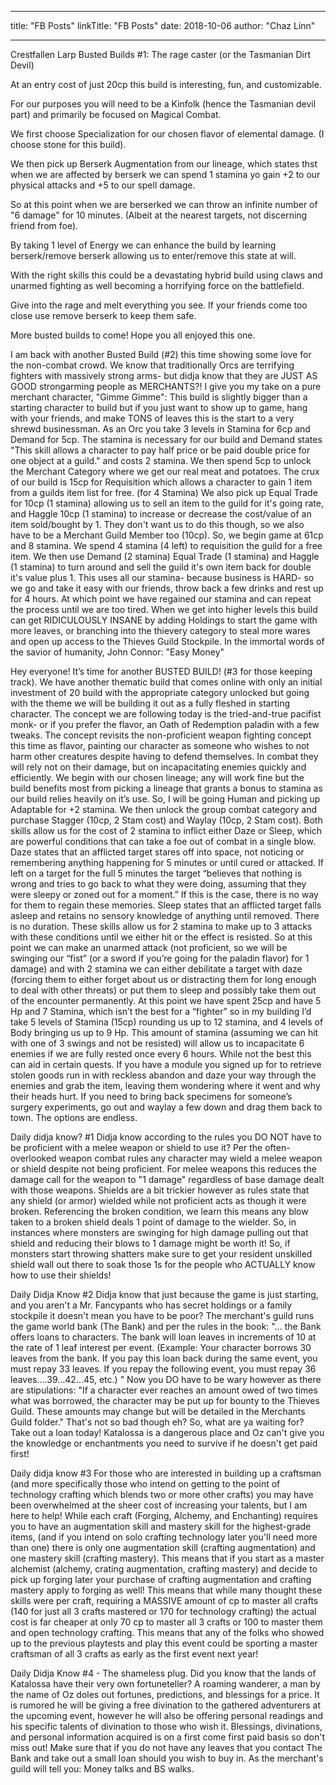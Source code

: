 
---
title: "FB Posts"
linkTitle: "FB Posts"
date: 2018-10-06
author: "Chaz Linn"

---
Crestfallen Larp Busted Builds #1: The rage caster (or the Tasmanian Dirt Devil)

At an entry cost of just 20cp this build is interesting, fun, and customizable.

For our purposes you will need to be a Kinfolk (hence the Tasmanian devil part) and primarily be focused on Magical Combat.

We first choose Specialization for our chosen flavor of elemental damage. (I choose stone for this build).

We then pick up Berserk Augmentation from our lineage, which states thst when we are affected by berserk we can spend 1 stamina yo gain +2 to our physical attacks and +5 to our spell damage.

So at this point when we are berserked we can throw an infinite number of "6 <element> damage" for 10 minutes. (Albeit at the nearest targets, not discerning friend from foe).

By taking 1 level of Energy we can enhance the build by learning berserk/remove berserk allowing us to enter/remove this state at will.

With the right skills this could be a devastating hybrid build using claws and unarmed fighting as well becoming a horrifying force on the battlefield.

Give into the rage and melt everything you see. If your friends come too close use remove berserk to keep them safe. 

More busted builds to come! Hope you all enjoyed this one.

I am back with another Busted Build (#2) this time showing some love for the non-combat crowd.
We know that traditionally Orcs are terrifying fighters with massively strong arms- but didja know that they are JUST AS GOOD strongarming people as MERCHANTS?!
I give you my take on a pure merchant character, "Gimme Gimme":
This build is slightly bigger than a starting character to build but if you just want to show up to game, hang with your friends, and make TONS of leaves this is the start to a very shrewd businessman.
As an Orc you take 3 levels in Stamina for 6cp and Demand for 5cp. The stamina is necessary for our build and Demand states "This skill allows a character to pay half price or be paid double price for one object at a guild." and costs 2 stamina.
We then spend 5cp to unlock the Merchant Category where we get our real meat and potatoes. The crux of our build is 15cp for Requisition which allows a character to gain 1 item from a guilds item list for free. (for 4 Stamina) We also pick up Equal Trade for 10cp (1 stamina) allowing us to sell an item to the guild for it's going rate, and Haggle 10cp (1 stamina) to increase or decrease the cost/value of an item sold/bought by 1.
They don't want us to do this though, so we also have to be a Merchant Guild Member too (10cp).
So, we begin game at 61cp and 8 stamina. We spend 4 stamina (4 left) to requisition the guild for a free item. We then use Demand (2 stamina) Equal Trade (1 stamina) and Haggle (1 stamina) to turn around and sell the guild it's own item back for double it's value plus 1.
This uses all our stamina- because business is HARD- so we go and take it easy with our friends, throw back a few drinks and rest up for 4 hours. At which point we have regained our stamina and can repeat the process until we are too tired.
When we get into higher levels this build can get RIDICULOUSLY INSANE by adding Holdings to start the game with more leaves, or branching into the thievery category to steal more wares and open up access to the Thieves Guild Stockpile.
In the immortal words of the savior of humanity, John Connor:
"Easy Money"

Hey everyone! It’s time for another BUSTED BUILD! (#3 for those keeping track). We have another thematic build that comes online with only an initial investment of 20 build with the appropriate category unlocked but going with the theme we will be building it out as a fully fleshed in starting character.
The concept we are following today is the tried-and-true pacifist monk- or if you prefer the flavor, an Oath of Redemption paladin with a few tweaks. The concept revisits the non-proficient weapon fighting concept this time as flavor, painting our character as someone who wishes to not harm other creatures despite having to defend themselves.
In combat they will rely not on their damage, but on incapacitating enemies quickly and efficiently.
We begin with our chosen lineage; any will work fine but the build benefits most from picking a lineage that grants a bonus to stamina as our build relies heavily on it’s use.
So, I will be going Human and picking up Adaptable for +2 stamina.
We then unlock the group combat category and purchase Stagger (10cp, 2 Stam cost) and Waylay (10cp, 2 Stam cost). Both skills allow us for the cost of 2 stamina to inflict either Daze or Sleep, which are powerful conditions that can take a foe out of combat in a single blow.
Daze states that an afflicted target stares off into space, not noticing or remembering anything happening for 5 minutes or until cured or attacked. If left on a target for the full 5 minutes the target “believes that nothing is wrong and tries to go back to what they were doing, assuming that they were sleepy or zoned out for a moment.” If this is the case, there is no way for them to regain these memories.
Sleep states that an afflicted target falls asleep and retains no sensory knowledge of anything until removed. There is no duration.
These skills allow us for 2 stamina to make up to 3 attacks with these conditions until we either hit or the effect is resisted.
So at this point we can make an unarmed attack (not proficient, so we will be swinging our “fist” (or a sword if you’re going for the paladin flavor) for 1 damage) and with 2 stamina we can either debilitate a target with daze (forcing them to either forget about us or distracting them for long enough to deal with other threats) or put them to sleep and possibly take them out of the encounter permanently.
At this point we have spent 25cp and have 5 Hp and 7 Stamina, which isn’t the best for a “fighter” so in my building I’d take 5 levels of Stamina (15cp) rounding us up to 12 stamina, and 4 levels of Body bringing us up to 9 Hp.
This amount of stamina (assuming we can hit with one of 3 swings and not be resisted) will allow us to incapacitate 6 enemies if we are fully rested once every 6 hours. While not the best this can aid in certain quests.
If you have a module you signed up for to retrieve stolen goods run in with reckless abandon and daze your way through the enemies and grab the item, leaving them wondering where it went and why their heads hurt.
If you need to bring back specimens for someone’s surgery experiments, go out and waylay a few down and drag them back to town.
The options are endless.

Daily didja know? #1
Didja know according to the rules you DO NOT have to be proficient with a melee weapon or shield to use it?
Per the often-overlooked weapon combat rules any character may wield a melee weapon or shield despite not being proficient. 
For melee weapons this reduces the damage call for the weapon to "1 damage" regardless of base damage dealt with those weapons.
Shields are a bit trickier however as rules state that any shield (or armor) wielded while not proficient acts as though it were broken. Referencing the broken condition, we learn this means any blow taken to a broken shield deals 1 point of damage to the wielder.
So, in instances where monsters are swinging for high damage pulling out that shield and reducing their blows to 1 damage might be worth it!
So, if monsters start throwing shatters make sure to get your resident unskilled shield wall out there to soak those 1s for the people who ACTUALLY know how to use their shields!

Daily Didja Know #2
Didja know that just because the game is just starting, and you aren't a Mr. Fancypants who has secret holdings or a family stockpile it doesn't mean you have to be poor?
The merchant's guild runs the game world bank (The Bank) and per the rules in the book:
"... the Bank offers loans to characters. The 
bank will loan leaves in increments of 10 at the rate of 1 leaf interest per event. (Example: Your character borrows 30 leaves from the bank. If you pay this loan back during the same event, you must repay 33 leaves. If you repay the following event, you must repay 36 leaves....39...42...45, 
etc.) "
Now you DO have to be wary however as there are stipulations:
"If a character ever reaches an amount owed of two times what was borrowed, the character may be put up for bounty to the Thieves Guild. These amounts may change but will be detailed in the Merchants Guild folder."
That's not so bad though eh?
So, what are ya waiting for? Take out a loan today! Katalossa is a dangerous place and Oz can't give you the knowledge or enchantments you need to survive if he doesn't get paid first!

Daily didja know #3
For those who are interested in building up a craftsman (and more specifically those who intend on getting to the point of technology crafting which blends two or more other crafts) you may have been overwhelmed at the sheer cost of increasing your talents, but I am here to help!
While each craft (Forging, Alchemy, and Enchanting) requires you to have an augmentation skill and mastery skill for the highest-grade items, (and if you intend on solo crafting technology later you'll need more than one) there is only one augmentation skill (crafting augmentation) and one mastery skill (crafting mastery).
This means that if you start as a master alchemist (alchemy, crating augmentation, crafting mastery) and decide to pick up forging later your purchase of crafting augmentation and crafting mastery apply to forging as well!
This means that while many thought these skills were per craft, requiring a MASSIVE amount of cp to master all crafts (140 for just all 3 crafts mastered or 170 for technology crafting) the actual cost is far cheaper at only 70 cp to master all 3 crafts or 100 to master them and open technology crafting.
This means that any of the folks who showed up to the previous playtests and play this event could be sporting a master craftsman of all 3 crafts as early as the first event next year!

Daily Didja Know #4 - The shameless plug.
Did you know that the lands of Katalossa have their very own fortuneteller?
A roaming wanderer, a man by the name of Oz doles out fortunes, predictions, and blessings for a price.
It is rumored he will be giving a free divination to the gathered adventurers at the upcoming event, however he will also be offering personal readings and his specific talents of divination to those who wish it. Blessings, divinations, and personal information acquired is on a first come first paid basis so don't miss out!
Make sure that if you do not have any leaves that you contact The Bank and take out a small loan should you wish to buy in. As the merchant's guild will tell you: Money talks and BS walks.
